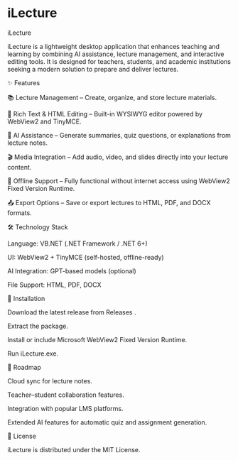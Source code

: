 # iLecture
iLecture

iLecture is a lightweight desktop application that enhances teaching and learning by combining AI assistance, lecture management, and interactive editing tools. It is designed for teachers, students, and academic institutions seeking a modern solution to prepare and deliver lectures.

✨ Features

📚 Lecture Management – Create, organize, and store lecture materials.

📝 Rich Text & HTML Editing – Built-in WYSIWYG editor powered by WebView2 and TinyMCE.

🤖 AI Assistance – Generate summaries, quiz questions, or explanations from lecture notes.

🎬 Media Integration – Add audio, video, and slides directly into your lecture content.

💾 Offline Support – Fully functional without internet access using WebView2 Fixed Version Runtime.

📤 Export Options – Save or export lectures to HTML, PDF, and DOCX formats.

🛠 Technology Stack

Language: VB.NET (.NET Framework / .NET 6+)

UI: WebView2 + TinyMCE (self-hosted, offline-ready)

AI Integration: GPT-based models (optional)

File Support: HTML, PDF, DOCX

🚀 Installation

Download the latest release from Releases
.

Extract the package.

Install or include Microsoft WebView2 Fixed Version Runtime.

Run iLecture.exe.

📌 Roadmap

Cloud sync for lecture notes.

Teacher–student collaboration features.

Integration with popular LMS platforms.

Extended AI features for automatic quiz and assignment generation.

📄 License

iLecture is distributed under the MIT License.
